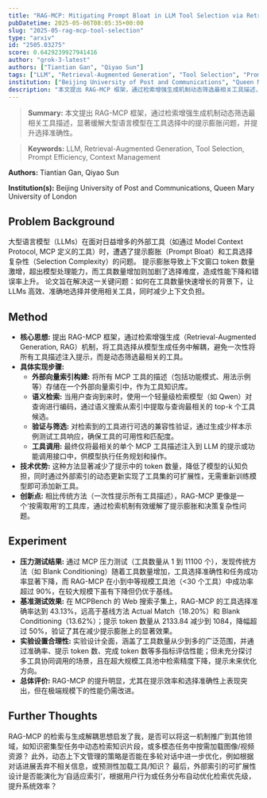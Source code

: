 ```yaml
---
title: "RAG-MCP: Mitigating Prompt Bloat in LLM Tool Selection via Retrieval-Augmented Generation"
pubDatetime: 2025-05-06T08:05:35+00:00
slug: "2025-05-rag-mcp-tool-selection"
type: "arxiv"
id: "2505.03275"
score: 0.6429239927941416
author: "grok-3-latest"
authors: ["Tiantian Gan", "Qiyao Sun"]
tags: ["LLM", "Retrieval-Augmented Generation", "Tool Selection", "Prompt Efficiency", "Context Management"]
institution: ["Beijing University of Post and Communications", "Queen Mary University of London"]
description: "本文提出 RAG-MCP 框架，通过检索增强生成机制动态筛选最相关工具描述，显著缓解大型语言模型在工具选择中的提示膨胀问题，并提升选择准确性。"
---
```


> **Summary:** 本文提出 RAG-MCP 框架，通过检索增强生成机制动态筛选最相关工具描述，显著缓解大型语言模型在工具选择中的提示膨胀问题，并提升选择准确性。 

> **Keywords:** LLM, Retrieval-Augmented Generation, Tool Selection, Prompt Efficiency, Context Management

**Authors:** Tiantian Gan, Qiyao Sun

**Institution(s):** Beijing University of Post and Communications, Queen Mary University of London


## Problem Background

大型语言模型（LLMs）在面对日益增多的外部工具（如通过 Model Context Protocol, MCP 定义的工具）时，遭遇了提示膨胀（Prompt Bloat）和工具选择复杂性（Selection Complexity）的问题。
提示膨胀导致上下文窗口 token 数量激增，超出模型处理能力，而工具数量增加则加剧了选择难度，造成性能下降和错误率上升。
论文旨在解决这一关键问题：如何在工具数量快速增长的背景下，让 LLMs 高效、准确地选择并使用相关工具，同时减少上下文负担。

## Method

*   **核心思想:** 提出 RAG-MCP 框架，通过检索增强生成（Retrieval-Augmented Generation, RAG）机制，将工具选择从模型生成任务中解耦，避免一次性将所有工具描述注入提示，而是动态筛选最相关的工具。
*   **具体实现步骤:**
    *   **外部向量索引构建:** 将所有 MCP 工具的描述（包括功能模式、用法示例等）存储在一个外部向量索引中，作为工具知识库。
    *   **语义检索:** 当用户查询到来时，使用一个轻量级检索模型（如 Qwen）对查询进行编码，通过语义搜索从索引中提取与查询最相关的 top-k 个工具候选。
    *   **验证与筛选:** 对检索到的工具进行可选的兼容性验证，通过生成少样本示例测试工具响应，确保工具的可用性和匹配度。
    *   **工具调用:** 最终仅将最相关的单个 MCP 工具描述注入到 LLM 的提示或功能调用接口中，供模型执行任务规划和操作。
*   **技术优势:** 这种方法显著减少了提示中的 token 数量，降低了模型的认知负担，同时通过外部索引的动态更新实现了工具集的可扩展性，无需重新训练模型即可添加新工具。
*   **创新点:** 相比传统方法（一次性提示所有工具描述），RAG-MCP 更像是一个‘按需取用’的工具库，通过检索机制有效缓解了提示膨胀和决策复杂性问题。

## Experiment

*   **压力测试结果:** 通过 MCP 压力测试（工具数量从 1 到 11100 个），发现传统方法（如 Blank Conditioning）随着工具数量增加，工具选择准确性和任务成功率显著下降，而 RAG-MCP 在小到中等规模工具池（<30 个工具）中成功率超过 90%，在较大规模下虽有下降但仍优于基线。
*   **基准测试效果:** 在 MCPBench 的 Web 搜索子集上，RAG-MCP 的工具选择准确率达到 43.13%，远高于基线方法 Actual Match（18.20%）和 Blank Conditioning（13.62%）；提示 token 数量从 2133.84 减少到 1084，降幅超过 50%，验证了其在减少提示膨胀上的显著效果。
*   **实验设置合理性:** 实验设计全面，涵盖了工具数量从少到多的广泛范围，并通过准确率、提示 token 数、完成 token 数等多指标评估性能；但未充分探讨多工具协同调用的场景，且在超大规模工具池中检索精度下降，提示未来优化方向。
*   **总体评价:** RAG-MCP 的提升明显，尤其在提示效率和选择准确性上表现突出，但在极端规模下的性能仍需改进。

## Further Thoughts

RAG-MCP 的检索与生成解耦思想启发了我，是否可以将这一机制推广到其他领域，如知识密集型任务中动态检索知识片段，或多模态任务中按需加载图像/视频资源？
此外，动态上下文管理的策略是否能在多轮对话中进一步优化，例如根据对话进展丢弃不相关信息，或预测性加载工具/知识？
最后，外部索引的可扩展性设计是否能演化为‘自适应索引’，根据用户行为或任务分布自动优化检索优先级，提升系统效率？